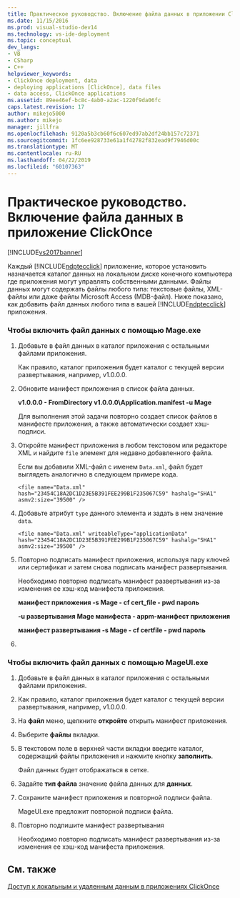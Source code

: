 ```yaml
---
title: Практическое руководство. Включение файла данных в приложении ClickOnce | Документация Майкрософт
ms.date: 11/15/2016
ms.prod: visual-studio-dev14
ms.technology: vs-ide-deployment
ms.topic: conceptual
dev_langs:
- VB
- CSharp
- C++
helpviewer_keywords:
- ClickOnce deployment, data
- deploying applications [ClickOnce], data files
- data access, ClickOnce applications
ms.assetid: 89ee46ef-bc8c-4ab0-a2ac-1220f9da06fc
caps.latest.revision: 17
author: mikejo5000
ms.author: mikejo
manager: jillfra
ms.openlocfilehash: 9120a5b3cb60f6c607ed97ab2df24bb157c72371
ms.sourcegitcommit: 1fc6ee928733e61a1f42782f832ead9f7946d00c
ms.translationtype: MT
ms.contentlocale: ru-RU
ms.lasthandoff: 04/22/2019
ms.locfileid: "60107363"
---
```

# <a name="how-to-include-a-data-file-in-a-clickonce-application"></a>Практическое руководство. Включение файла данных в приложение ClickOnce
[!INCLUDE[vs2017banner](../includes/vs2017banner.md)]

Каждый [!INCLUDE[ndptecclick](../includes/ndptecclick-md.md)] приложение, которое установить назначается каталог данных на локальном диске конечного компьютера где приложения могут управлять собственными данными. Файлы данных могут содержать файлы любого типа: текстовые файлы, XML-файлы или даже файлы Microsoft Access (MDB-файл). Ниже показано, как добавить файл данных любого типа в вашей [!INCLUDE[ndptecclick](../includes/ndptecclick-md.md)] приложения.  
  
### <a name="to-include-a-data-file-by-using-mageexe"></a>Чтобы включить файл данных с помощью Mage.exe  
  
1. Добавьте в файл данных в каталог приложения с остальными файлами приложения.  
  
    Как правило, каталог приложения будет каталог с текущей версии развертывания, например, v1.0.0.0.  
  
2. Обновите манифест приложения в список файла данных.  
  
    **v1.0.0.0 - FromDirectory v1.0.0.0\Application.manifest -u Mage**  
  
    Для выполнения этой задачи повторно создает список файлов в манифесте приложения, а также автоматически создает хэш-подписи.  
  
3. Откройте манифест приложения в любом текстовом или редакторе XML и найдите `file` элемент для недавно добавленного файла.  
  
    Если вы добавили XML-файл с именем `Data.xml`, файл будет выглядеть аналогично в следующем примере кода.  
  
   `<file name="Data.xml" hash="23454C18A2DC1D23E5B391FEE299B1F235067C59" hashalg="SHA1" asmv2:size="39500" />`  
  
4. Добавьте атрибут `type` данного элемента и задать в нем значение `data`.  
  
   `<file name="Data.xml" writeableType="applicationData" hash="23454C18A2DC1D23E5B391FEE299B1F235067C59" hashalg="SHA1" asmv2:size="39500" />`  
  
5. Повторно подписать манифест приложения, используя пару ключей или сертификат и затем снова подписать манифест развертывания.  
  
    Необходимо повторно подписать манифест развертывания из-за изменения ее хэш-код манифеста приложения.  
  
    **манифест приложения -s Mage - cf cert_file - pwd пароль**  
  
    **-u развертывания Mage манифеста - appm-манифест приложения**  
  
    **манифест развертывания -s Mage - cf certfile - pwd пароль**  
  
6. 
  
### <a name="to-include-a-data-file-by-using-mageuiexe"></a>Чтобы включить файл данных с помощью MageUI.exe  
  
1. Добавьте в файл данных в каталог приложения с остальными файлами приложения.  
  
2. Как правило, каталог приложения будет каталог с текущей версии развертывания, например, v1.0.0.0.  
  
3. На **файл** меню, щелкните **откройте** открыть манифест приложения.  
  
4. Выберите **файлы** вкладки.  
  
5. В текстовом поле в верхней части вкладки введите каталог, содержащий файлы приложения и нажмите кнопку **заполнить**.  
  
     Файл данных будет отображаться в сетке.  
  
6. Задайте **тип файла** значение файла данных для **данных**.  
  
7. Сохраните манифест приложения и повторной подписи файла.  
  
     MageUI.exe предложит повторной подписи файла.  
  
8. Повторно подпишите манифест развертывания  
  
     Необходимо повторно подписать манифест развертывания из-за изменения ее хэш-код манифеста приложения.  
  
## <a name="see-also"></a>См. также  
 [Доступ к локальным и удаленным данным в приложениях ClickOnce](../deployment/accessing-local-and-remote-data-in-clickonce-applications.md)
